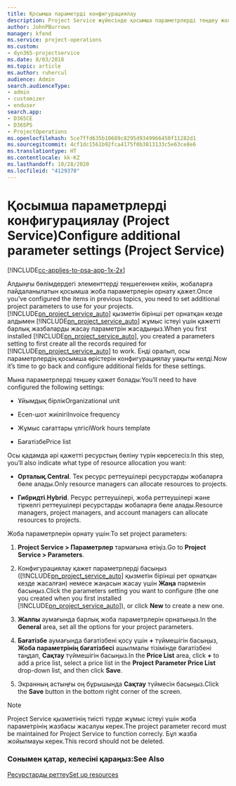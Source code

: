 ```yaml
---
title: Қосымша параметрді конфигурациялау
description: Project Service жүйесінде қосымша параметрлерді теңшеу жолы
author: JohnPBurrows
manager: kfend
ms.service: project-operations
ms.custom:
- dyn365-projectservice
ms.date: 8/03/2018
ms.topic: article
ms.author: ruhercul
audience: Admin
search.audienceType:
- admin
- customizer
- enduser
search.app:
- D365CE
- D365PS
- ProjectOperations
ms.openlocfilehash: 5ce7ffd635b10689c8295d9349966450f11282d1
ms.sourcegitcommit: 4cf1dc1561b92fca4175f0b3813133c5e63ce8e6
ms.translationtype: HT
ms.contentlocale: kk-KZ
ms.lasthandoff: 10/28/2020
ms.locfileid: "4129370"
---
```

# <a name="configure-additional-parameter-settings-project-service"></a><span data-ttu-id="98bc4-103">Қосымша параметрлерді конфигурациялау (Project Service)</span><span class="sxs-lookup"><span data-stu-id="98bc4-103">Configure additional parameter settings (Project Service)</span></span>

[!INCLUDE[cc-applies-to-psa-app-1x-2x](../includes/cc-applies-to-psa-app-1x-2x.md)]

<span data-ttu-id="98bc4-104">Алдыңғы бөлімдердегі элементтерді теңшегеннен кейін, жобаларға пайдаланылатын қосымша жоба параметрлерін орнату қажет.</span><span class="sxs-lookup"><span data-stu-id="98bc4-104">Once you’ve configured the items in previous topics, you need to set additional project parameters to use for your projects.</span></span> <span data-ttu-id="98bc4-105">[!INCLUDE[pn_project_service_auto](../includes/pn-project-service-auto.md)] қызметін бірінші рет орнатқан кезде алдымен [!INCLUDE[pn_project_service_auto](../includes/pn-project-service-auto.md)] жұмыс істеуі үшін қажетті барлық жазбаларды жасау параметрін жасадыңыз.</span><span class="sxs-lookup"><span data-stu-id="98bc4-105">When you first installed [!INCLUDE[pn_project_service_auto](../includes/pn-project-service-auto.md)], you created a parameters setting to first create all the records required for [!INCLUDE[pn_project_service_auto](../includes/pn-project-service-auto.md)] to work.</span></span> <span data-ttu-id="98bc4-106">Енді оралып, осы параметрлердің қосымша өрістерін конфигурациялау уақыты келді.</span><span class="sxs-lookup"><span data-stu-id="98bc4-106">Now it’s time to go back and configure additional fields for these settings.</span></span>  
  
 <span data-ttu-id="98bc4-107">Мына параметрлерді теңшеу қажет болады:</span><span class="sxs-lookup"><span data-stu-id="98bc4-107">You’ll need to have configured the following settings:</span></span>  
  
-   <span data-ttu-id="98bc4-108">Ұйымдық бірлік</span><span class="sxs-lookup"><span data-stu-id="98bc4-108">Organizational unit</span></span>  
  
-   <span data-ttu-id="98bc4-109">Есеп-шот жиілігі</span><span class="sxs-lookup"><span data-stu-id="98bc4-109">Invoice frequency</span></span>  
  
-   <span data-ttu-id="98bc4-110">Жұмыс сағаттары үлгісі</span><span class="sxs-lookup"><span data-stu-id="98bc4-110">Work hours template</span></span>  
  
-   <span data-ttu-id="98bc4-111">Бағатізбе</span><span class="sxs-lookup"><span data-stu-id="98bc4-111">Price list</span></span>  
 
<span data-ttu-id="98bc4-112">Осы қадамда әрі қажетті ресурстың бөліну түрін көрсетесіз:</span><span class="sxs-lookup"><span data-stu-id="98bc4-112">In this step, you’ll also indicate what type of resource allocation you want:</span></span>  
  
- <span data-ttu-id="98bc4-113">**Орталық**.</span><span class="sxs-lookup"><span data-stu-id="98bc4-113">**Central**.</span></span> <span data-ttu-id="98bc4-114">Тек ресурс реттеушілері ресурстарды жобаларға бөле алады.</span><span class="sxs-lookup"><span data-stu-id="98bc4-114">Only resource managers can allocate resources to projects.</span></span>  
  
- <span data-ttu-id="98bc4-115">**Гибридті**.</span><span class="sxs-lookup"><span data-stu-id="98bc4-115">**Hybrid**.</span></span> <span data-ttu-id="98bc4-116">Ресурс реттеушілері, жоба реттеушілері және тіркелгі реттеушілері ресурстарды жобаларға бөле алады.</span><span class="sxs-lookup"><span data-stu-id="98bc4-116">Resource managers, project managers, and account managers can allocate resources to projects.</span></span>  
  
 
<span data-ttu-id="98bc4-117">Жоба параметрлерін орнату үшін:</span><span class="sxs-lookup"><span data-stu-id="98bc4-117">To set project parameters:</span></span>  
  
1. <span data-ttu-id="98bc4-118">**Project Service > Параметрлер** тармағына өтіңіз.</span><span class="sxs-lookup"><span data-stu-id="98bc4-118">Go to **Project Service > Parameters**.</span></span>  
  
2. <span data-ttu-id="98bc4-119">Конфигурациялау қажет параметрлерді басыңыз ([!INCLUDE[pn_project_service_auto](../includes/pn-project-service-auto.md)] қызметін бірінші рет орнатқан кезде жасалған) немесе жаңасын жасау үшін **Жаңа** пәрменін басыңыз.</span><span class="sxs-lookup"><span data-stu-id="98bc4-119">Click the parameters setting you want to configure (the one you created when you first installed [!INCLUDE[pn_project_service_auto](../includes/pn-project-service-auto.md)]), or click **New** to create a new one.</span></span>  
  
3. <span data-ttu-id="98bc4-120">**Жалпы** аумағында барлық жоба параметрлерін орнатыңыз.</span><span class="sxs-lookup"><span data-stu-id="98bc4-120">In the **General** area, set all the options for your project parameters.</span></span>  
  
4. <span data-ttu-id="98bc4-121">**Бағатізбе** аумағында бағатізбені қосу үшін **+** түймешігін басыңыз, **Жоба параметрінің бағатізбесі** ашылмалы тізімінде бағатізбені таңдап, **Сақтау** түймешігін басыңыз.</span><span class="sxs-lookup"><span data-stu-id="98bc4-121">In the **Price List** area, click **+** to add a price list, select a price list in the **Project Parameter Price List** drop-down list, and then click **Save**.</span></span>  
  
5. <span data-ttu-id="98bc4-122">Экранның астыңғы оң бұрышында **Сақтау** түймесін басыңыз.</span><span class="sxs-lookup"><span data-stu-id="98bc4-122">Click the **Save** button in the bottom right corner of the screen.</span></span>  

> [!NOTE]
> <span data-ttu-id="98bc4-123">Project Service қызметінің тиісті түрде жұмыс істеуі үшін жоба параметрінің жазбасы жасалуы керек.</span><span class="sxs-lookup"><span data-stu-id="98bc4-123">The project parameter record must be maintained for Project Service to function correcly.</span></span> <span data-ttu-id="98bc4-124">Бұл жазба жойылмауы керек.</span><span class="sxs-lookup"><span data-stu-id="98bc4-124">This record should not be deleted.</span></span>

### <a name="see-also"></a><span data-ttu-id="98bc4-125">Сонымен қатар, келесіні қараңыз:</span><span class="sxs-lookup"><span data-stu-id="98bc4-125">See Also</span></span>  
 [<span data-ttu-id="98bc4-126">Ресурстарды реттеу</span><span class="sxs-lookup"><span data-stu-id="98bc4-126">Set up resources</span></span>](../psa/set-up-resources.md)
